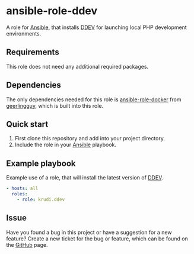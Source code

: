 # ansible-role-ddev

A role for [Ansible](https://github.com/ansible/ansible), that installs [DDEV](https://ddev.readthedocs.io/en/stable) for launching local PHP development environments.

## Requirements

This role does not need any additional required packages.

## Dependencies

The only dependencies needed for this role is [ansible-role-docker](https://github.com/geerlingguy/ansible-role-docker) from [geerlingguy](https://github.com/geerlingguy), which is built into this role.

## Quick start

1. First clone this repository and add into your project directory.
2. Include the role in your [Ansible](https://github.com/ansible/ansible) playbook.

## Example playbook

Example use of a role, that will install the latest version of [DDEV](https://ddev.readthedocs.io/en/stable).

```yml
- hosts: all
  roles:
    - role: krudi.ddev
```

## Issue

Have you found a bug in this project or have a suggestion for a new feature? Create a new ticket for the bug or feature, which can be found on the [GitHub](https://github.com/krudi/ansible-role-ddev/issues) page.
